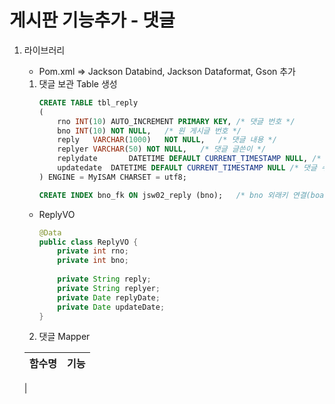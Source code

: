 # 게시판 기능추가 - 댓글

1. 라이브러리
	* Pom.xml => Jackson Databind, Jackson Dataformat, Gson 추가
	1. 댓글 보관 Table 생성
		```sql
		CREATE TABLE tbl_reply
		(
			rno	INT(10) AUTO_INCREMENT PRIMARY KEY,	/* 댓글 번호 */
			bno	INT(10)	NOT NULL,	/* 원 게시글 번호 */
			reply	VARCHAR(1000)	NOT NULL,	/* 댓글 내용 */
			replyer	VARCHAR(50)	NOT NULL,	/* 댓글 글쓴이 */
			replydate		DATETIME DEFAULT CURRENT_TIMESTAMP NULL, /* 댓글 작성일 */
			updatedate	DATETIME DEFAULT CURRENT_TIMESTAMP NULL	/* 댓글 수정일 */
		) ENGINE = MyISAM CHARSET = utf8;

		CREATE INDEX bno_fk ON jsw02_reply (bno);	/* bno 외래키 연결(board.bno) */
		```
	* ReplyVO
		```java
		@Data
		public class ReplyVO {
			private int rno;
			private int bno;
			
			private String reply;
			private String replyer;
			private Date replyDate;
			private Date updateDate;
		}
		```
	2. 댓글 Mapper
	
	| <center>함수명</center> | <center>기능</center> |
	| :---: | :---: |
	| 
